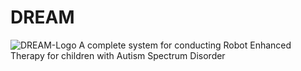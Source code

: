# DREAM
![DREAM-Logo](/images/dream-sign1.jpg)
A complete system for conducting Robot Enhanced Therapy for children with Autism Spectrum Disorder

